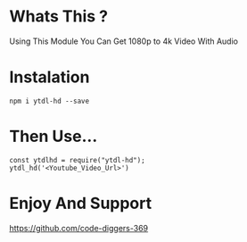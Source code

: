 # Whats This ?

Using This Module You Can Get 1080p to 4k Video With Audio

# Instalation

`npm i ytdl-hd --save`

# Then Use...

```
const ytdlhd = require("ytdl-hd");
ytdl_hd('<Youtube_Video_Url>')
```

# Enjoy And Support

https://github.com/code-diggers-369
